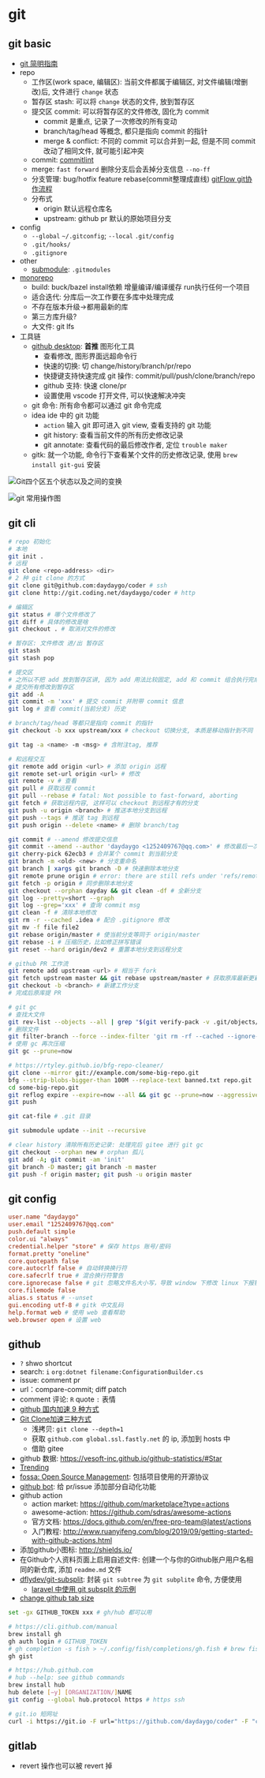 # git

## git basic

- [git 简明指南](http://www.bootcss.com/p/git-guide/)
- repo
  - 工作区(work space, 编辑区): 当前文件都属于编辑区, 对文件编辑(增删改)后, 文件进行 `change` 状态
  - 暂存区 stash: 可以将 `change` 状态的文件, 放到暂存区
  - 提交区 commit: 可以将暂存区的文件修改, 固化为 commit
    - commit 是重点, 记录了一次修改的所有变动
    - branch/tag/head 等概念, 都只是指向 commit 的指针
    - merge & conflict: 不同的 commit 可以合并到一起, 但是不同 commit 改动了相同文件, 就可能引起冲突
  - commit: [commitlint](https://commitlint.js.org/)
  - merge: `fast forward` 删除分支后会丢掉分支信息 `--no-ff`
  - 分支管理: bug/hotfix feature rebase(commit整理成直线) [gitFlow git协作流程](http://kb.cnblogs.com/page/535581/)
  - 分布式
    - origin 默认远程仓库名
    - upstream: github pr 默认的原始项目分支
- config
  - `--global` `~/.gitconfig`; `--local` `.git/config`
  - `.git/hooks/`
  - `.gitignore`
- other
  - [submodule](http://www.jianshu.com/p/b49741cb1347): `.gitmodules`
- [monorepo](https://zhuanlan.zhihu.com/p/77577415)
  - build: buck/bazel install依赖 增量编译/编译缓存 run执行任何一个项目
  - 适合迭代: 分库后一次工作要在多库中处理完成
  - 不存在版本升级->都用最新的库
  - 第三方库升级?
  - 大文件: git lfs
- 工具链
  - [github desktop](https://desktop.github.com/): **首推** 图形化工具
    - 查看修改, 图形界面远超命令行
    - 快速的切换: 切 change/history/branch/pr/repo
    - 快捷键支持快速完成 git 操作: commit/pull/push/clone/branch/repo
    - github 支持: 快速 clone/pr
    - 设置使用 vscode 打开文件, 可以快速解决冲突
  - git 命令: 所有命令都可以通过 git 命令完成
  - idea ide 中的 git 功能
    - `action` 输入 git 即可进入 git view, 查看支持的 git 功能
    - git history: 查看当前文件的所有历史修改记录
    - git annotate: 查看代码的最后修改作者, 定位 `trouble maker`
  - gitk: 就一个功能, 命令行下查看某个文件的历史修改记录, 使用 `brew install git-gui` 安装

![Git四个区五个状态以及之间的变换](https://img-blog.csdn.net/20171212193726546?watermark/2/text/aHR0cDovL2Jsb2cuY3Nkbi5uZXQvenJjMTk5MDIx/font/5a6L5L2T/fontsize/400/fill/I0JBQkFCMA==/dissolve/70/gravity/SouthEast)

![git 常用操作图](https://img-blog.csdn.net/20141119105906092?watermark/2/text/aHR0cDovL2Jsb2cuY3Nkbi5uZXQva2VoeXVhbnl1/font/5a6L5L2T/fontsize/400/fill/I0JBQkFCMA==/dissolve/70/gravity/Center)

## git cli

```sh
# repo 初始化
# 本地
git init .
# 远程
git clone <repo-address> <dir>
# 2 种 git clone 的方式
git clone git@github.com:daydaygo/coder # ssh
git clone http://git.coding.net/daydaygo/coder # http

# 编辑区
git status # 哪个文件修改了
git diff # 具体的修改是啥
git checkout . # 取消对文件的修改

# 暂存区: 文件修改 进/出 暂存区
git stash
git stash pop

# 提交区
# 之所以不把 add 放到暂存区讲, 因为 add 用法比较固定, add 和 commit 组合执行完成 commit
# 提交所有修改到暂存区
git add -A
git commit -m 'xxx' # 提交 commit 并附带 commit 信息
git log # 查看 commit(当前分支) 历史

# branch/tag/head 等都只是指向 commit 的指针
git checkout -b xxx upstream/xxx # checkout 切换分支, 本质是移动指针到不同 commit

git tag -a <name> -m <msg> # 含附注tag, 推荐

# 和远程交互
git remote add origin <url> # 添加 origin 远程
git remote set-url origin <url> # 修改
git remote -v # 查看
git pull # 获取远程 commit
git pull --rebase # fatal: Not possible to fast-forward, aborting
git fetch # 获取远程内容, 这样可以 checkout 到远程才有的分支
git push -u origin <branch> # 推送本地分支到远程
git push --tags # 推送 tag 到远程
git push origin --delete <name> # 删除 branch/tag

git commit # --amend 修改提交信息
git commit --amend --author 'daydaygo <1252409767@qq.com>' # 修改最后一次 commit 的作者信息
git cherry-pick 62ecb3 # 合并某个 commit 到当前分支
git branch -m <old> <new> # 分支重命名
git branch | xargs git branch -D # 快速删除本地分支
git remote prune origin # error: there are still refs under 'refs/remotes/origin/xxxx'
git fetch -p origin # 同步删除本地分支
git checkout --orphan dayday && git clean -df # 全新分支
git log --pretty=short --graph
git log --grep='xxx' # 查询 commit msg
git clean -f # 清除本地修改
git rm -r --cached .idea # 配合 .gitignore 修改
git mv -f file file2
git rebase origin/master # 使当前分支等同于 origin/master
git rebase -i # 压缩历史，比如修正拼写错误
git reset --hard origin/dev2 # 重置本地分支到远程分支

# github PR 工作流
git remote add upstream <url> # 相当于 fork
git fetch upstream master && git rebase upstream/master # 获取原库最新更新, 并 rebase 使 commit 合并到一条线里
git checkout -b <branch> # 新建工作分支
# 完成后原库提 PR

# git gc
# 查找大文件
git rev-list --objects --all | grep "$(git verify-pack -v .git/objects/pack/*.idx | sort -k 3 -n | tail -5 | awk '{print$1}')"
# 删除文件
git filter-branch --force --index-filter 'git rm -rf --cached --ignore-unmatch bin/nspatientList1.txt' --prune-empty --tag-name-filter cat -- --s
# 使用 gc 再次压缩
git gc --prune=now

# https://rtyley.github.io/bfg-repo-cleaner/
git clone --mirror git://example.com/some-big-repo.git
bfg --strip-blobs-bigger-than 100M --replace-text banned.txt repo.git
cd some-big-repo.git
git reflog expire --expire=now --all && git gc --prune=now --aggressive
git push

git cat-file # .git 目录

git submodule update --init --recursive

# clear history 清除所有历史记录: 处理完后 gitee 进行 git gc
git checkout --orphan new # orphan 孤儿
git add -A; git commit -am 'init'
git branch -D master; git branch -m master
git push -f origin master; git push -u origin master
```

## git config

```conf
user.name "daydaygo"
user.email "1252409767@qq.com"
push.default simple
color.ui "always"
credential.helper "store" # 保存 https 账号/密码
format.pretty "oneline"
core.quotepath false
core.autocrlf false # 自动转换换行符
core.safecrlf true # 混合换行符警告
core.ignorecase false # git 忽略文件名大小写，导致 window 下修改 linux 下报错
core.filemode false
alias.s status # --unset
gui.encoding utf-8 # gitk 中文乱码
help.format web # 使用 web 查看帮助
web.browser open # 设置 web
```

## github

- `?` shwo shortcut
- search: `i` `org:dotnet filename:ConfigurationBuilder.cs`
- issue: comment pr
- url：compare-commit; diff patch
- comment 评论: `R` quote `:` 表情
- [github 国内加速 9 种方式](https://mp.weixin.qq.com/s/FHCzOA72VsV4ePHA7cDjVg)
- [Git Clone加速三种方式](https://www.cnblogs.com/XT-xutao/p/12134045.html)
  - 浅拷贝: `git clone --depth=1`
  - 获取 `github.com global.ssl.fastly.net` 的 ip, 添加到 hosts 中
  - 借助 gitee
- github 数据: <https://vesoft-inc.github.io/github-statistics/#Star>
- [Trending](https://github.com/trending)
- [fossa: Open Source Management](https://fossa.com/): 包括项目使用的开源协议
- [github bot](https://github.com/hyperf/github-bot): 给 pr/issue 添加部分自动化功能
- github action
  - action market: <https://github.com/marketplace?type=actions>
  - awesome-action: <https://github.com/sdras/awesome-actions>
  - 官方文档: <https://docs.github.com/en/free-pro-team@latest/actions>
  - 入门教程: <http://www.ruanyifeng.com/blog/2019/09/getting-started-with-github-actions.html>
- 添加github小图标: <http://shields.io/>
- 在Github个人资料页面上启用自述文件: 创建一个与你的Github账户用户名相同的新仓库, 添加 `readme.md` 文件
- [dflydev/git-subsplit](https://github.com/dflydev/git-subsplit): 封装 `git subtree` 为 `git subplite` 命令, 方便使用
  - [laravel 中使用 git subsplit 的示例](https://github.com/laravel/framework/tree/5.1/build)
- [change github tab size](https://stackoverflow.com/a/23522945/15009997)

```sh
set -gx GITHUB_TOKEN xxx # gh/hub 都可以用

# https://cli.github.com/manual
brew install gh
gh auth login # GITHUB_TOKEN
# gh completion -s fish > ~/.config/fish/completions/gh.fish # brew fish auto set completion
gh gist

# https://hub.github.com
# hub --help: see github commands
brew install hub
hub delete [−y] [ORGANIZATION/]NAME
git config --global hub.protocol https # https ssh

# git.io 短网址
curl -i https://git.io -F url="https://github.com/daydaygo/coder" -F "code=CoderAtWork"
```

## gitlab

- revert 操作也可以被 revert 掉
